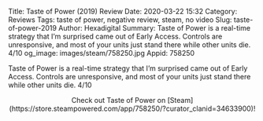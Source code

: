 Title: Taste of Power (2019) Review
Date: 2020-03-22 15:32
Category: Reviews
Tags: taste of power, negative review, steam, no video
Slug: taste-of-power-2019
Author: Hexadigital
Summary: Taste of Power is a real-time strategy that I’m surprised came out of Early Access. Controls are unresponsive, and most of your units just stand there while other units die. 4/10
og_image: images/steam/758250.jpg
Appid: 758250

Taste of Power is a real-time strategy that I’m surprised came out of Early Access. Controls are unresponsive, and most of your units just stand there while other units die. 4/10

<center>Check out Taste of Power on [Steam](https://store.steampowered.com/app/758250/?curator_clanid=34633900)!</center>